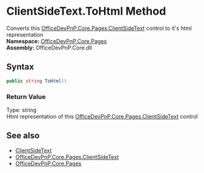 # ClientSideText.ToHtml Method  
Converts this  [OfficeDevPnP.Core.Pages.ClientSideText](OfficeDevPnP.Core.Pages.ClientSideText.md)  control to it's html representation  
**Namespace:** [OfficeDevPnP.Core.Pages](OfficeDevPnP.Core.Pages.md)  
**Assembly:** OfficeDevPnP.Core.dll  
## Syntax
```C#
public string ToHtml()
```
### Return Value
Type: string  
Html representation of this  [OfficeDevPnP.Core.Pages.ClientSideText](OfficeDevPnP.Core.Pages.ClientSideText.md)  control  

## See also
- [ClientSideText](OfficeDevPnP.Core.Pages.ClientSideText.md) 
- [OfficeDevPnP.Core.Pages.ClientSideText](OfficeDevPnP.Core.Pages.ClientSideText.md)
- [OfficeDevPnP.Core.Pages](OfficeDevPnP.Core.Pages.md) 
